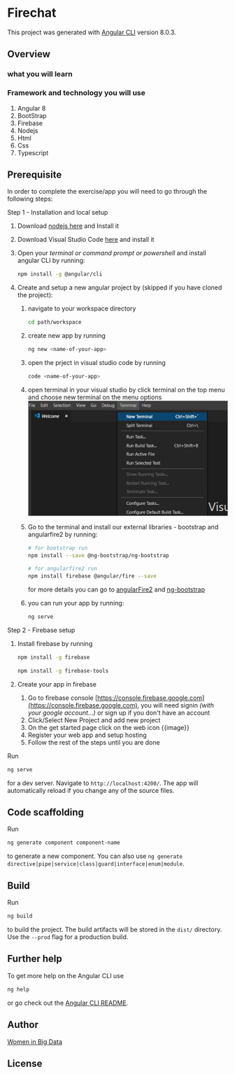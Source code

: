 # Firechat

This project was generated with [Angular CLI](https://github.com/angular/angular-cli) version 8.0.3.

## Overview

### what you will learn

### Framework and technology you will use

1. Angular 8
2. BootStrap
3. Firebase
4. Nodejs
5. Html
6. Css
7. Typescript

## Prerequisite

In order to complete the exercise/app you will need to go through the following steps:

<!-- <details> -->

<summary>Step 1 - Installation and local setup</summary>


1. Download [nodejs here](https://github.com/angular/angular-cli) and Install it
2. Download Visual Studio Code [here](https://code.visualstudio.com/Download) and install it
3. Open your *terminal or command prompt or powershell* and install angular CLI by running:

    ```bash
    npm install -g @angular/cli
    ```

4. Create and setup a new angular project by (skipped if you have cloned the project):
   1. navigate to your workspace directory

        ```bash
        cd path/workspace
        ```

   2. create new app by running

        ```bash
        ng new <name-of-your-app>
        ```

   3. open the prject in visual studio code by running

        ```bash
        code <name-of-your-app>
        ```

   4. open terminal in your visual studio by click terminal on the top menu and choose new terminal on the menu options<br>  ![Image alt text](./res/vs-code-terminal.png)

   5. Go to the terminal and install our external libraries - bootstrap and angularfire2 by running:

        ```bash
        # for bootstrap run
        npm install --save @ng-bootstrap/ng-bootstrap
        ```

        ```bash
        # for angularfire2 run
        npm install firebase @angular/fire --save
        ```

        for more details you can go to [angularFire2]() and [ng-bootstrap]()

   6. you can run your app by running:

        ```bash
        ng serve
        ```

<!-- </details> -->

<!-- <details> -->

<summary>Step 2 - Firebase setup</summary>

1. Install firebase by running

    ```bash
    npm install -g firebase
    ```

    ```bash
    npm install -g firebase-tools
    ```

2. Create your app in firebase
   1. Go to firebase console [https://console.firebase.google.com](https://console.firebase.google.com), you will need signin *(with your google account...)* or sign up if you don't have an account
   2. Click/Select New Project and add new project
   3. On the get started page click on the web icon {{image}}
   4. Register your web app and setup hosting
   5. Follow the rest of the steps until you are done

Run

```bash
ng serve
```

for a dev server. Navigate to `http://localhost:4200/`. The app will automatically reload if you change any of the source files.

## Code scaffolding

Run

```bash
ng generate component component-name
```
to generate a new component. You can also use `ng generate directive|pipe|service|class|guard|interface|enum|module`.

## Build

Run

```bash
ng build
```

to build the project. The build artifacts will be stored in the `dist/` directory. Use the `--prod` flag for a production build.

## Further help

To get more help on the Angular CLI use

```bash
ng help
```

 or go check out the [Angular CLI README](https://github.com/angular/angular-cli/blob/master/README.md).

## Author

[Women in Big Data](https://github.com/angular/angular-cli/blob/master/README.md)

## License


